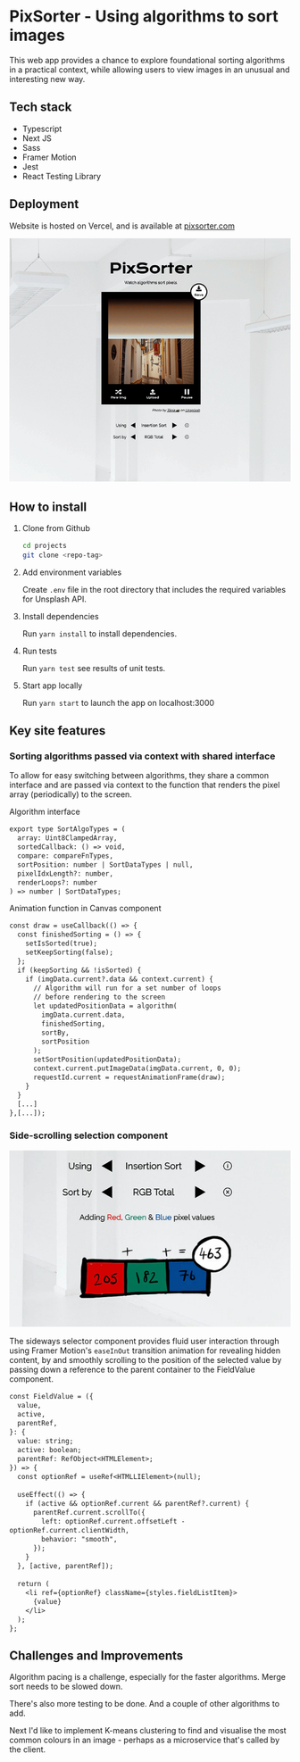 # PixSorter - Using algorithms to sort images

This web app provides a chance to explore foundational sorting algorithms in a practical context, while allowing users to view images in an unusual and interesting new way.

## Tech stack

- Typescript
- Next JS
- Sass
- Framer Motion
- Jest
- React Testing Library

## Deployment

Website is hosted on Vercel, and is available at [pixsorter.com](https://pixsorter.com)

![Homepage image](https://github.com/mattyocode/images/blob/main/pixsorter/pixsorter-main.png)

## How to install

1. Clone from Github

   ```bash
   cd projects
   git clone <repo-tag>
   ```

2. Add environment variables

   Create `.env` file in the root directory that includes the required variables for Unsplash API.

3. Install dependencies

   Run `yarn install` to install dependencies.

4. Run tests

   Run `yarn test` see results of unit tests.

5. Start app locally

   Run `yarn start` to launch the app on localhost:3000

## Key site features

### Sorting algorithms passed via context with shared interface

To allow for easy switching between algorithms, they share a common interface and are passed via context to the function that renders the pixel array (periodically) to the screen.

Algorithm interface

```tsx
export type SortAlgoTypes = (
  array: Uint8ClampedArray,
  sortedCallback: () => void,
  compare: compareFnTypes,
  sortPosition: number | SortDataTypes | null,
  pixelIdxLength?: number,
  renderLoops?: number
) => number | SortDataTypes;
```

Animation function in Canvas component

```tsx
const draw = useCallback(() => {
  const finishedSorting = () => {
    setIsSorted(true);
    setKeepSorting(false);
  };
  if (keepSorting && !isSorted) {
    if (imgData.current?.data && context.current) {
      // Algorithm will run for a set number of loops
      // before rendering to the screen
      let updatedPositionData = algorithm(
        imgData.current.data,
        finishedSorting,
        sortBy,
        sortPosition
      );
      setSortPosition(updatedPositionData);
      context.current.putImageData(imgData.current, 0, 0);
      requestId.current = requestAnimationFrame(draw);
    }
  }
  [...]
},[...]);
```

### Side-scrolling selection component

![Controls image](https://github.com/mattyocode/images/blob/main/pixsorter/controls.png)

The sideways selector component provides fluid user interaction through using Framer Motion's `easeInOut` transition animation for revealing hidden content, by and smoothly scrolling to the position of the selected value by passing down a reference to the parent container to the FieldValue component.

```tsx
const FieldValue = ({
  value,
  active,
  parentRef,
}: {
  value: string;
  active: boolean;
  parentRef: RefObject<HTMLElement>;
}) => {
  const optionRef = useRef<HTMLLIElement>(null);

  useEffect(() => {
    if (active && optionRef.current && parentRef?.current) {
      parentRef.current.scrollTo({
        left: optionRef.current.offsetLeft - optionRef.current.clientWidth,
        behavior: "smooth",
      });
    }
  }, [active, parentRef]);

  return (
    <li ref={optionRef} className={styles.fieldListItem}>
      {value}
    </li>
  );
};
```

## Challenges and Improvements

Algorithm pacing is a challenge, especially for the faster algorithms. Merge sort needs to be slowed down.

There's also more testing to be done. And a couple of other algorithms to add.

Next I'd like to implement K-means clustering to find and visualise the most common colours in an image - perhaps as a microservice that's called by the client.
